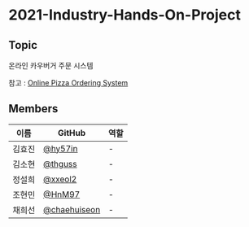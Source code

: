 # 2021-Industry-Hands-On-Project

## Topic
온라인 카우버거 주문 시스템

참고 : [Online Pizza Ordering System](https://nevonprojects.com/online-pizza-ordering-system/)



## Members
|이름|GitHub|역할|
|------|---|---|
|김효진|[@hy57in](https://github.com/hy57in)|-|
|김소현|[@thguss](https://github.com/thguss)|-|
|정설희|[@xxeol2](https://github.com/xxeol2)|-|
|조현민|[@HnM97](https://github.com/HnM97)|-|
|채희선|[@chaehuiseon](https://github.com/chaehuiseon)|-|